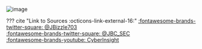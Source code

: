 ![image](static/images/quick-reference.jpg)

??? cite "Link to Sources :octicons-link-external-16:"
    [:fontawesome-brands-twitter-square: @JBizzle703](https://twitter.com/jbizzle703)  
    [:fontawesome-brands-twitter-square: @JBC_SEC](https://twitter.com/jbc_sec)  
    [:fontawesome-brands-youtube: CyberInsight](https://www.youtube.com/cyberinsight)
